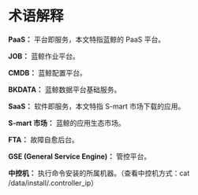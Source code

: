 # 术语解释

**PaaS：** 平台即服务，本文特指蓝鲸的 PaaS 平台。

**JOB：** 蓝鲸作业平台。

**CMDB：** 蓝鲸配置平台。

**BKDATA：** 蓝鲸数据平台基础服务。

**SaaS：** 软件即服务，本文特指 S-mart 市场下载的应用。

**S-mart 市场：** 蓝鲸的应用生态市场。

**FTA：** 故障自愈后台。

**GSE (General Service Engine)：** 管控平台。

**中控机：** 执行命令安装的所属机器。（查看中控机方式：cat /data/install/.controller_ip）